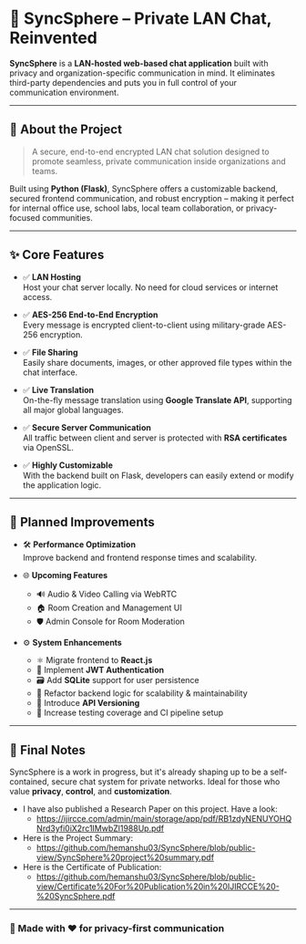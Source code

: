 # 🔵 SyncSphere – Private LAN Chat, Reinvented

**SyncSphere** is a **LAN-hosted web-based chat application** built with privacy and organization-specific communication in mind. It eliminates third-party dependencies and puts you in full control of your communication environment.

---

## 🧠 About the Project

> A secure, end-to-end encrypted LAN chat solution designed to promote seamless, private communication inside organizations and teams.

Built using **Python (Flask)**, SyncSphere offers a customizable backend, secured frontend communication, and robust encryption – making it perfect for internal office use, school labs, local team collaboration, or privacy-focused communities.

---

## ✨ Core Features

- ✅ **LAN Hosting**  
  Host your chat server locally. No need for cloud services or internet access.

- ✅ **AES-256 End-to-End Encryption**  
  Every message is encrypted client-to-client using military-grade AES-256 encryption.

- ✅ **File Sharing**  
  Easily share documents, images, or other approved file types within the chat interface.

- ✅ **Live Translation**  
  On-the-fly message translation using **Google Translate API**, supporting all major global languages.

- ✅ **Secure Server Communication**  
  All traffic between client and server is protected with **RSA certificates** via OpenSSL.

- ✅ **Highly Customizable**  
  With the backend built on Flask, developers can easily extend or modify the application logic.

---

## 🚧 Planned Improvements

- 🛠 **Performance Optimization**  
  Improve backend and frontend response times and scalability.

- 🌐 **Upcoming Features**
  - 🔊 Audio & Video Calling via WebRTC
  - 🏠 Room Creation and Management UI
  - 🛡 Admin Console for Room Moderation

- ⚙️ **System Enhancements**
  - ⚛ Migrate frontend to **React.js**
  - 🔑 Implement **JWT Authentication**
  - 🗃 Add **SQLite** support for user persistence
  - 🧠 Refactor backend logic for scalability & maintainability
  - 🔄 Introduce **API Versioning**
  - 🧪 Increase testing coverage and CI pipeline setup

---

## 📌 Final Notes

SyncSphere is a work in progress, but it's already shaping up to be a self-contained, secure chat system for private networks. Ideal for those who value **privacy**, **control**, and **customization**.

- I have also published a Research Paper on this project. Have a look:
    - https://ijircce.com/admin/main/storage/app/pdf/RB1zdyNENUYOHQNrd3yfi0iX2rc1IMwbZl1988Up.pdf
- Here is the Project Summary:
    - https://github.com/hemanshu03/SyncSphere/blob/public-view/SyncSphere%20project%20summary.pdf
- Here is the Certificate of Publication:
    - https://github.com/hemanshu03/SyncSphere/blob/public-view/Certificate%20For%20Publication%20in%20IJIRCCE%20-%20SyncSphere.pdf

---

### 🔐 Made with ❤️ for privacy-first communication
